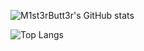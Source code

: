 ![M1st3rButt3r's GitHub stats](https://github-readme-stats.vercel.app/api?username=M1st3rButt3r&show_icons=true&theme=dark)

![Top Langs](https://github-readme-stats.vercel.app/api/top-langs/?username=M1st3rButt3r&theme=dark&langs_count=10&layout=compact)
